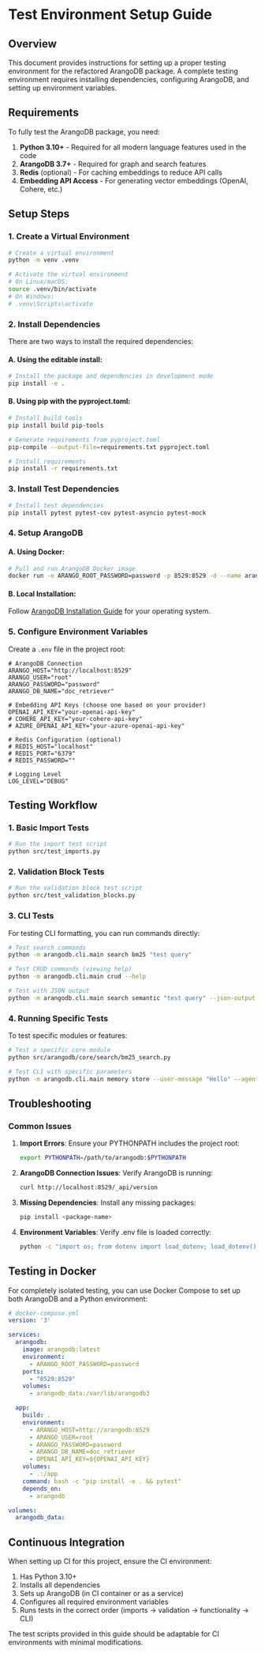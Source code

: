 # Test Environment Setup Guide

## Overview

This document provides instructions for setting up a proper testing environment for the refactored ArangoDB package. A complete testing environment requires installing dependencies, configuring ArangoDB, and setting up environment variables.

## Requirements

To fully test the ArangoDB package, you need:

1. **Python 3.10+** - Required for all modern language features used in the code
2. **ArangoDB 3.7+** - Required for graph and search features
3. **Redis** (optional) - For caching embeddings to reduce API calls
4. **Embedding API Access** - For generating vector embeddings (OpenAI, Cohere, etc.)

## Setup Steps

### 1. Create a Virtual Environment

```bash
# Create a virtual environment
python -m venv .venv

# Activate the virtual environment
# On Linux/macOS:
source .venv/bin/activate
# On Windows:
# .venv\Scripts\activate
```

### 2. Install Dependencies

There are two ways to install the required dependencies:

#### A. Using the editable install:

```bash
# Install the package and dependencies in development mode
pip install -e .
```

#### B. Using pip with the pyproject.toml:

```bash
# Install build tools
pip install build pip-tools

# Generate requirements from pyproject.toml
pip-compile --output-file=requirements.txt pyproject.toml

# Install requirements
pip install -r requirements.txt
```

### 3. Install Test Dependencies

```bash
# Install test dependencies
pip install pytest pytest-cov pytest-asyncio pytest-mock
```

### 4. Setup ArangoDB

#### A. Using Docker:

```bash
# Pull and run ArangoDB Docker image
docker run -e ARANGO_ROOT_PASSWORD=password -p 8529:8529 -d --name arangodb arangodb:latest
```

#### B. Local Installation:

Follow [ArangoDB Installation Guide](https://www.arangodb.com/docs/stable/installation.html) for your operating system.

### 5. Configure Environment Variables

Create a `.env` file in the project root:

```dotenv
# ArangoDB Connection
ARANGO_HOST="http://localhost:8529"
ARANGO_USER="root"
ARANGO_PASSWORD="password"
ARANGO_DB_NAME="doc_retriever"

# Embedding API Keys (choose one based on your provider)
OPENAI_API_KEY="your-openai-api-key"
# COHERE_API_KEY="your-cohere-api-key"
# AZURE_OPENAI_API_KEY="your-azure-openai-api-key"

# Redis Configuration (optional)
# REDIS_HOST="localhost"
# REDIS_PORT="6379"
# REDIS_PASSWORD=""

# Logging Level
LOG_LEVEL="DEBUG"
```

## Testing Workflow

### 1. Basic Import Tests

```bash
# Run the import test script
python src/test_imports.py
```

### 2. Validation Block Tests

```bash
# Run the validation block test script
python src/test_validation_blocks.py
```

### 3. CLI Tests

For testing CLI formatting, you can run commands directly:

```bash
# Test search commands
python -m arangodb.cli.main search bm25 "test query"

# Test CRUD commands (viewing help)
python -m arangodb.cli.main crud --help

# Test with JSON output
python -m arangodb.cli.main search semantic "test query" --json-output
```

### 4. Running Specific Tests

To test specific modules or features:

```bash
# Test a specific core module
python src/arangodb/core/search/bm25_search.py

# Test CLI with specific parameters
python -m arangodb.cli.main memory store --user-message "Hello" --agent-response "World"
```

## Troubleshooting

### Common Issues

1. **Import Errors**: Ensure your PYTHONPATH includes the project root:
   ```bash
   export PYTHONPATH=/path/to/arangodb:$PYTHONPATH
   ```

2. **ArangoDB Connection Issues**: Verify ArangoDB is running:
   ```bash
   curl http://localhost:8529/_api/version
   ```

3. **Missing Dependencies**: Install any missing packages:
   ```bash
   pip install <package-name>
   ```

4. **Environment Variables**: Verify .env file is loaded correctly:
   ```bash
   python -c "import os; from dotenv import load_dotenv; load_dotenv(); print(os.environ.get('ARANGO_HOST', 'Not set'))"
   ```

## Testing in Docker

For completely isolated testing, you can use Docker Compose to set up both ArangoDB and a Python environment:

```yaml
# docker-compose.yml
version: '3'

services:
  arangodb:
    image: arangodb:latest
    environment:
      - ARANGO_ROOT_PASSWORD=password
    ports:
      - "8529:8529"
    volumes:
      - arangodb_data:/var/lib/arangodb3

  app:
    build: .
    environment:
      - ARANGO_HOST=http://arangodb:8529
      - ARANGO_USER=root
      - ARANGO_PASSWORD=password
      - ARANGO_DB_NAME=doc_retriever
      - OPENAI_API_KEY=${OPENAI_API_KEY}
    volumes:
      - .:/app
    command: bash -c "pip install -e . && pytest"
    depends_on:
      - arangodb

volumes:
  arangodb_data:
```

## Continuous Integration

When setting up CI for this project, ensure the CI environment:

1. Has Python 3.10+
2. Installs all dependencies
3. Sets up ArangoDB (in CI container or as a service)
4. Configures all required environment variables
5. Runs tests in the correct order (imports → validation → functionality → CLI)

The test scripts provided in this guide should be adaptable for CI environments with minimal modifications.
